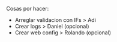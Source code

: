 Cosas por hacer:

- Arreglar validacion con IFs > Adi
- Crear logs > Daniel (opcional)
- Crear web config > Rolando (opcional)